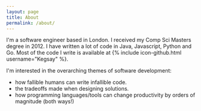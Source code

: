 ```yaml
---
layout: page
title: About
permalink: /about/
---
```


I'm a software engineer based in London. I received my Comp Sci Masters degree in 2012. I have written a lot of code in Java, Javascript, Python and Go. Most of the code I write is available at {% include icon-github.html username="Kegsay" %}.

I'm interested in the overarching themes of software development: 
 - how fallible humans can write infallible code. 
 - the tradeoffs made when designing solutions.
 - how programming languages/tools can change productivity by orders of magnitude (both ways!)

